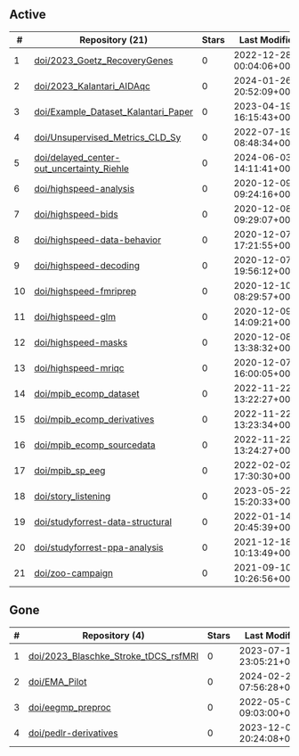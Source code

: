 ## Active
| # | Repository (21) | Stars | Last Modified |
| --- | --- | --- | --- |
| 1 | [doi/2023_Goetz_RecoveryGenes](https://gin.g-node.org/doi/2023_Goetz_RecoveryGenes) | 0 | 2022-12-28 00:04:06+00:00 |
| 2 | [doi/2023_Kalantari_AIDAqc](https://gin.g-node.org/doi/2023_Kalantari_AIDAqc) | 0 | 2024-01-26 20:52:09+00:00 |
| 3 | [doi/Example_Dataset_Kalantari_Paper](https://gin.g-node.org/doi/Example_Dataset_Kalantari_Paper) | 0 | 2023-04-19 16:15:43+00:00 |
| 4 | [doi/Unsupervised_Metrics_CLD_Sy](https://gin.g-node.org/doi/Unsupervised_Metrics_CLD_Sy) | 0 | 2022-07-19 08:48:34+00:00 |
| 5 | [doi/delayed_center-out_uncertainty_Riehle](https://gin.g-node.org/doi/delayed_center-out_uncertainty_Riehle) | 0 | 2024-06-03 14:11:41+00:00 |
| 6 | [doi/highspeed-analysis](https://gin.g-node.org/doi/highspeed-analysis) | 0 | 2020-12-09 09:24:16+00:00 |
| 7 | [doi/highspeed-bids](https://gin.g-node.org/doi/highspeed-bids) | 0 | 2020-12-08 09:29:07+00:00 |
| 8 | [doi/highspeed-data-behavior](https://gin.g-node.org/doi/highspeed-data-behavior) | 0 | 2020-12-07 17:21:55+00:00 |
| 9 | [doi/highspeed-decoding](https://gin.g-node.org/doi/highspeed-decoding) | 0 | 2020-12-07 19:56:12+00:00 |
| 10 | [doi/highspeed-fmriprep](https://gin.g-node.org/doi/highspeed-fmriprep) | 0 | 2020-12-10 08:29:57+00:00 |
| 11 | [doi/highspeed-glm](https://gin.g-node.org/doi/highspeed-glm) | 0 | 2020-12-09 14:09:21+00:00 |
| 12 | [doi/highspeed-masks](https://gin.g-node.org/doi/highspeed-masks) | 0 | 2020-12-08 13:38:32+00:00 |
| 13 | [doi/highspeed-mriqc](https://gin.g-node.org/doi/highspeed-mriqc) | 0 | 2020-12-07 16:00:05+00:00 |
| 14 | [doi/mpib_ecomp_dataset](https://gin.g-node.org/doi/mpib_ecomp_dataset) | 0 | 2022-11-22 13:22:27+00:00 |
| 15 | [doi/mpib_ecomp_derivatives](https://gin.g-node.org/doi/mpib_ecomp_derivatives) | 0 | 2022-11-22 13:23:34+00:00 |
| 16 | [doi/mpib_ecomp_sourcedata](https://gin.g-node.org/doi/mpib_ecomp_sourcedata) | 0 | 2022-11-22 13:24:27+00:00 |
| 17 | [doi/mpib_sp_eeg](https://gin.g-node.org/doi/mpib_sp_eeg) | 0 | 2022-02-02 17:30:30+00:00 |
| 18 | [doi/story_listening](https://gin.g-node.org/doi/story_listening) | 0 | 2023-05-22 15:20:33+00:00 |
| 19 | [doi/studyforrest-data-structural](https://gin.g-node.org/doi/studyforrest-data-structural) | 0 | 2022-01-14 20:45:39+00:00 |
| 20 | [doi/studyforrest-ppa-analysis](https://gin.g-node.org/doi/studyforrest-ppa-analysis) | 0 | 2021-12-18 10:13:49+00:00 |
| 21 | [doi/zoo-campaign](https://gin.g-node.org/doi/zoo-campaign) | 0 | 2021-09-10 10:26:56+00:00 |

## Gone
| # | Repository (4) | Stars | Last Modified |
| --- | --- | --- | --- |
| 1 | [doi/2023_Blaschke_Stroke_tDCS_rsfMRI](https://gin.g-node.org/doi/2023_Blaschke_Stroke_tDCS_rsfMRI) | 0 | 2023-07-17 23:05:21+00:00 |
| 2 | [doi/EMA_Pilot](https://gin.g-node.org/doi/EMA_Pilot) | 0 | 2024-02-29 07:56:28+00:00 |
| 3 | [doi/eegmp_preproc](https://gin.g-node.org/doi/eegmp_preproc) | 0 | 2022-05-05 09:03:00+00:00 |
| 4 | [doi/pedlr-derivatives](https://gin.g-node.org/doi/pedlr-derivatives) | 0 | 2023-12-07 20:24:08+00:00 |
